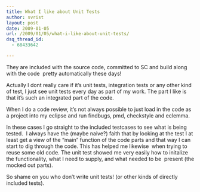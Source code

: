 ```yaml
---
title: What I like about Unit Tests
author: svrist
layout: post
date: 2009-01-05
url: /2009/01/05/what-i-like-about-unit-tests/
dsq_thread_id:
  - 68433642

---
```

They are included with the source code, committed to SC and build along with the code  pretty automatically these days!

Actually I dont really care if it&#8217;s unit tests, integration tests or any other kind of test, I just see unit tests every day as part of my work. The part I like is that it&#8217;s such an integrated part of the code.

When I do a code review, it&#8217;s not always possible to just load in the code as a project into my eclipse and run findbugs, pmd, checkstyle and eclemma.

In these cases I go straight to the included testcases to see what is being tested.  I always have the (maybe naive?) faith that by looking at the test I at least get a view of the &#8220;main&#8221; function of the code parts and that way I can start to dig through the code. This has helped me likewise  when trying to reuse some old code. The unit test showed me very easily how to initalize the functionality, what I need to supply, and what needed to be  present (the mocked out parts). 

So shame on you who don&#8217;t write unit tests! (or other kinds of directly included tests).